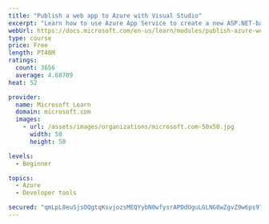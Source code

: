 ```yaml
---
title: "Publish a web app to Azure with Visual Studio"
excerpt: "Learn how to use Azure App Service to create a new ASP.NET-based web app, then publish and update directly from Visual Studio."
webUrl: https://docs.microsoft.com/en-us/learn/modules/publish-azure-web-app-with-visual-studio/
type: course
price: Free
length: PT48M
ratings:
  count: 3656
  average: 4.68709
heat: 52

provider:
  name: Microsoft Learn
  domain: microsoft.com
  images:
    - url: /assets/images/organizations/microsoft.com-50x50.jpg
      width: 50
      height: 50

levels:
  - Beginner

topics:
  - Azure
  - Developer tools

secured: "qmLpL8euSjsOQgtqKsvjozsMEQYybN0wfysrAPDdUguLGLNG8wZgvZ9w6ps97c39rg4/gijXJaHtIyPA+ttk8Fneis/2uUOeETOW6jLXJvG9fVtzvomaSRKd9PDnVEbDjf+NgjAq0EPfwwFusIHwZ/tk+sMH1/GM1nKnFqP7EtRSj9v7kVWTNuj6olhXsak8MupwqOfVhe9DhtNioBQBwASiUrTNEj8oNiyuTyMvumSKap/AL9Polj5pBczB0kbLLOQgYGU2lp3dWIsHeG5zq+4/gVYV7mdNrNJj4HByBxy9GFFxWZDKABkIKpKWpGaEnrefvdtr98jXDMyGJwgn/acZOxuOhw8gmPR2iPVcxFcKrV5Ll+sTuwKeQBzDgf1MSJqJjVy0rnF4oskzHmxnfFuWdQLnNCfG5DyrWQIhSOw=;pF8rN0HtTYfkMet3QEo90g=="
---
```


